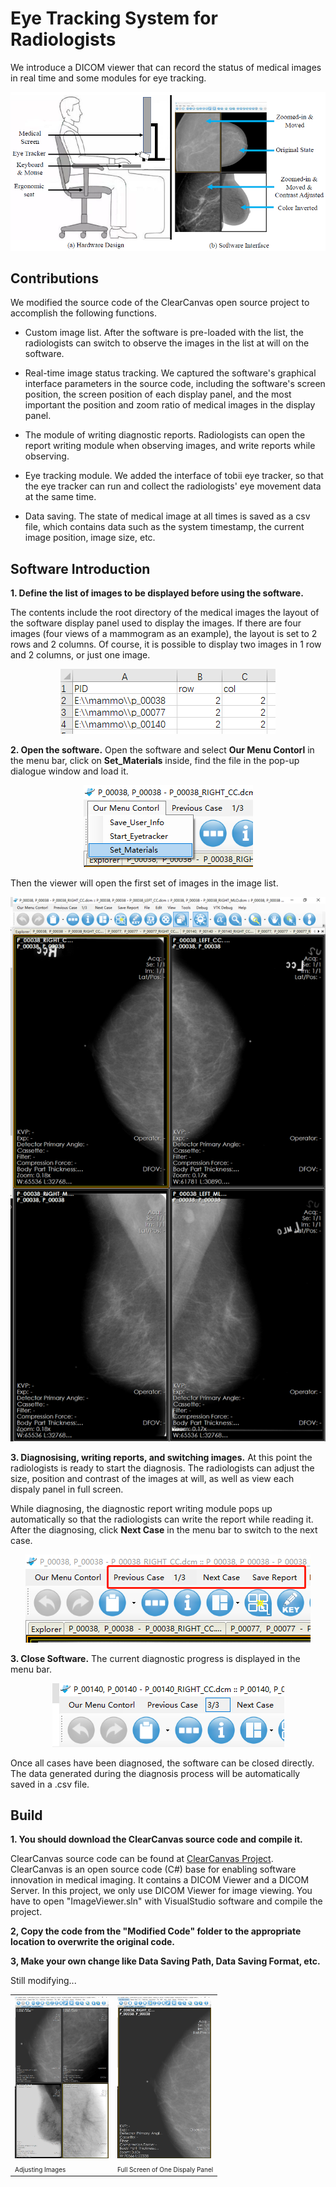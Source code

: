 # Eye Tracking System for Radiologists
We introduce a DICOM viewer that can record the status of medical images in real time and some modules for eye tracking.

<div align="center">
    <img src="/res/ovreall.png">
</div>

## Contributions
We modified the source code of the ClearCanvas open source project to accomplish the following functions.

- Custom image list. After the software is pre-loaded with the list, the radiologists can switch to observe the images in the list at will on the software.

- Real-time image status tracking. We captured the software's graphical interface parameters in the source code, including the software's screen position, the screen position of each display panel, and the most important the position and zoom ratio of medical images in the display panel.

- The module of writing diagnostic reports. Radiologists can open the report writing module when observing images, and write reports while observing.

- Eye tracking module. We added the interface of tobii eye tracker, so that the eye tracker can run and collect the radiologists' eye movement data at the same time.

- Data saving. The state of medical image at all times is saved as a csv file, which contains data such as the system timestamp, the current image position, image size, etc.


## Software Introduction
**1. Define the list of images to be displayed before using the software.**

The contents include the root directory of the medical images the layout of the software display panel used to display the images. If there are four images (four views of a mammogram as an example), the layout is set to 2 rows and 2 columns. Of course, it is possible to display two images in 1 row and 2 columns, or just one image.

<div align="center">
    <img src="/res/image_list.png">
</div>

**2. Open the software.** 
Open the software and select **Our Menu Contorl** in the menu bar, click on **Set_Materials** inside, find the file in the pop-up dialogue window and load it. 

<div align="center">
    <img src="/res/materials_menu.png">
</div>

Then the viewer will open the first set of images in the image list.

<div align="center">
    <img src="/res/interface.png">
</div>

**3. Diagnosising, writing reports, and switching images.** 
At this point the radiologists is ready to start the diagnosis. The radiologists can adjust the size, position and contrast of the images at will, as well as view each dispaly panel in full screen.

<table style="width:100%; table-layout:fixed;">
  <tr>
    <td><img width="150px" src="/res/adjust.png"></td>
    <td><img width="150px" src="/res/full_screen.png"></td>
  </tr>
  <tr>
    <td><font size="1">Adjusting Images<font></td>
    <td><font size="1">Full Screen of One Dispaly Panel<font></td>
  </tr>

While diagnosing, the diagnostic report writing module pops up automatically so that the radiologists can write the report while reading it. After the diagnosing, click **Next Case** in the menu bar to switch to the next case.

<div align="center">
    <img src="/res/top_menu.png">
</div>


**3. Close Software.** 
The current diagnostic progress is displayed in the menu bar. 

<div align="center">
    <img src="/res/progress.png">
</div>

Once all cases have been diagnosed, the software can be closed directly. The data generated during the diagnosis process will be automatically saved in a .csv file.


## Build
**1. You should download the ClearCanvas source code and compile it.**

ClearCanvas source code can be found at [ClearCanvas Project](https://clearcanvas.github.io/).
ClearCanvas is an open source code (C#) base for enabling software innovation in medical imaging. It contains a DICOM Viewer and a DICOM Server. In this project, we only use DICOM Viewer for image viewing. You have to open "ImageViewer.sln" with VisualStudio software and compile the project.

**2, Copy the code from the "Modified Code" folder to the appropriate location to overwrite the original code.**


**3, Make your own change like Data Saving Path, Data Saving Format, etc.**


Still modifying...
